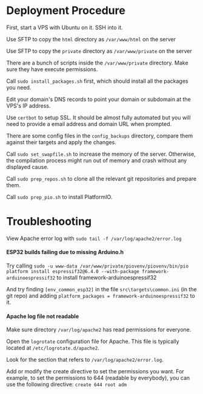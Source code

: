 # Deployment Procedure

First, start a VPS with Ubuntu on it. SSH into it.

Use SFTP to copy the `html` directory as `/var/www/html` on the server

Use SFTP to copy the `private` directory as `/var/www/private` on the server

There are a bunch of scripts inside the `/var/www/private` directory. Make sure they have execute permissions.

Call `sudo install_packages.sh` first, which should install all the packages you need.

Edit your domain's DNS records to point your domain or subdomain at the VPS's IP address.

Use `certbot` to setup SSL. It should be almost fully automated but you will need to provide a email address and domain URL when prompted.

There are some config files in the `config_backups` directory, compare them against their targets and apply the changes.

Call `sudo set_swapfile.sh` to increase the memory of the server. Otherwise, the compilation process might run out of memory and crash without any displayed cause.

Call `sudo prep_repos.sh` to clone all the relevant git repositories and prepare them.

Call `sudo prep_pio.sh` to install PlatformIO.

# Troubleshooting

View Apache error log with `sudo tail -f /var/log/apache2/error.log`

#### ESP32 builds failing due to missing Arduino.h

Try calling `sudo -u www-data /var/www/private/piovenv/piovenv/bin/pio platform install espressif32@6.4.0 --with-package framework-arduinoespressif32` to install framework-arduinoespressif32

And try finding `[env_common_esp32]` in the file `src\targets\common.ini` (in the git repo) and adding `platform_packages = framework-arduinoespressif32` to it.

#### Apache log file not readable

Make sure directory `/var/log/apache2` has read permissions for everyone.

Open the `logrotate` configuration file for Apache. This file is typically located at `/etc/logrotate.d/apache2`.

Look for the section that refers to `/var/log/apache2/error.log`.

Add or modify the create directive to set the permissions you want. For example, to set the permissions to 644 (readable by everybody), you can use the following directive:
`create 644 root adm`
